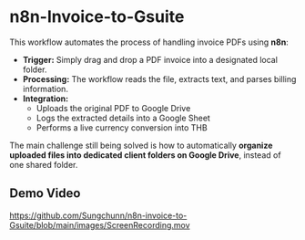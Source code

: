 # n8n-Invoice-to-Gsuite

This workflow automates the process of handling invoice PDFs using **n8n**:

- **Trigger:** Simply drag and drop a PDF invoice into a designated local folder.  
- **Processing:** The workflow reads the file, extracts text, and parses billing information.  
- **Integration:**
  - Uploads the original PDF to Google Drive  
  - Logs the extracted details into a Google Sheet  
  - Performs a live currency conversion into THB  

The main challenge still being solved is how to automatically **organize uploaded files into dedicated client folders on Google Drive**, instead of one shared folder.

## Demo Video

https://github.com/Sungchunn/n8n-invoice-to-Gsuite/blob/main/images/ScreenRecording.mov
